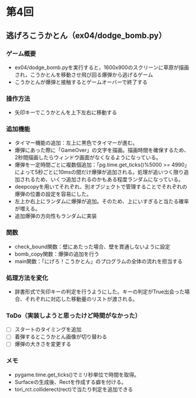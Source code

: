 # 第4回
## 逃げろこうかとん（ex04/dodge_bomb.py）
### ゲーム概要
- ex04/dodge_bomb.pyを実行すると，1600x900のスクリーンに草原が描画され，こうかとんを移動させ飛び回る爆弾から逃げるゲーム
- こうかとんが爆弾と接触するとゲームオーバーで終了する
### 操作方法
- 矢印キーでこうかとんを上下左右に移動する
### 追加機能
- タイマー機能の追加：左上に黒色でタイマーが進む。
- 爆弾にあった際に「GameOver」の文字を描画。描画時間を確保するため、2秒間描画したらウィンドウ画面がなくなるようになっている。
- 爆弾を一定時間ごとに複数個追加：「pg.time.get_ticks()%5000 >= 4990」によって5秒ごとに10msの間だけ爆弾が追加される。処理が追いつく限り追加されるため、いくつ追加されるのかもある程度ランダムになっている。
- deepcopyを用いてそれぞれ、別オブジェクトで管理することでそれぞれの爆弾の位置の設定を容易にした。
- 左上か右上にランダムに爆弾が追加。そのため、上にいすぎると当たる確率が増える。
- 追加爆弾の方向性もランダムに実装

### 関数
- check_bound関数：壁にあたった場合、壁を貫通しないように設定
- bomb_copy関数：爆弾の追加を行う
- main関数：「にげろ！こうかとん」のプログラムの全体の流れを担当する

### 処理方法を変化
- 辞書形式で矢印キーの判定を行うようにした。キーの判定がTrue出会った場合、それぞれに対応した移動量のリストが渡される。
### ToDo（実装しようと思ったけど時間がなかった）
- [ ] スタートのタイミングを追加
- [ ] 着弾するとこうかとん画像が切り替わる
- [ ] 爆弾の大きさを変更する
### メモ
- pygame.time.get_ticks()でミリ秒単位で時間を取得。
- Surfaceの生成後、Rectを作成する癖を付ける。
- tori_rct.colliderect(rect)で当たり判定を追加できる